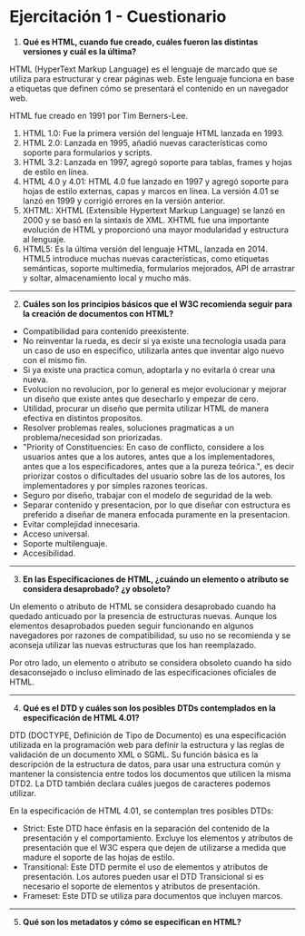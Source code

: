 # Ejercitación 1 - Cuestionario

1. **Qué es HTML, cuando fue creado, cuáles fueron las distintas versiones y cuál es la última?**

HTML (HyperText Markup Language) es el lenguaje de marcado que se utiliza para estructurar y crear páginas web. Este lenguaje funciona en base a etiquetas que definen cómo se presentará el contenido en un navegador web.

HTML fue creado en 1991 por Tim Berners-Lee.

1. HTML 1.0: Fue la primera versión del lenguaje HTML lanzada en 1993.
2. HTML 2.0: Lanzada en 1995, añadió nuevas características como soporte para formularios y scripts.
3. HTML 3.2: Lanzada en 1997, agregó soporte para tablas, frames y hojas de estilo en línea.
4. HTML 4.0 y 4.01: HTML 4.0 fue lanzado en 1997 y agregó soporte para hojas de estilo externas, capas y marcos en línea. La versión 4.01 se lanzó en 1999 y corrigió errores en la versión anterior.
5. XHTML: XHTML (Extensible Hypertext Markup Language) se lanzó en 2000 y se basó en la sintaxis de XML. XHTML fue una importante evolución de HTML y proporcionó una mayor modularidad y estructura al lenguaje.
6. HTML5: Es la última versión del lenguaje HTML, lanzada en 2014. HTML5 introduce muchas nuevas características, como etiquetas semánticas, soporte multimedia, formularios mejorados, API de arrastrar y soltar, almacenamiento local y mucho más.
___
2. **Cuáles son los principios básicos que el W3C recomienda seguir para la creación de documentos
con HTML?**

- Compatibilidad para contenido preexistente.
- No reinventar la rueda, es decir si ya existe una tecnologia usada para un caso de uso en especifico, utilizarla antes que inventar algo nuevo con el mismo fin.
- Si ya existe una practica comun, adoptarla y no evitarla ó crear una nueva.
- Evolucion no revolucion, por lo general es mejor evolucionar y mejorar un diseño que existe antes que desecharlo y empezar de cero.
- Utilidad, procurar un diseño que permita utilizar HTML de manera efectiva en distintos propositos.
- Resolver problemas reales, soluciones pragmaticas a un problema/necesidad son priorizadas.
- "Priority of Constituencies: En caso de conflicto, considere a los usuarios antes que a los autores, antes que a los implementadores, antes que a los especificadores, antes que a la pureza teórica.", es decir priorizar costos o dificultades del usuario sobre las de los autores, los implementadores y por simples razones teoricas.
- Seguro por diseño, trabajar con el modelo de seguridad de la web.
- Separar contenido y presentacion, por lo que diseñar con estructura es preferido a diseñar de manera enfocada puramente en la presentacion.
- Evitar complejidad innecesaria.
- Acceso universal.
- Soporte multilenguaje.
- Accesibilidad.
___
3. **En las Especificaciones de HTML, ¿cuándo un elemento o atributo se considera desaprobado? ¿y
obsoleto?**

Un elemento o atributo de HTML se considera desaprobado cuando ha quedado anticuado por la presencia de estructuras nuevas. Aunque los elementos desaprobados pueden seguir funcionando en algunos navegadores por razones de compatibilidad, su uso no se recomienda y se aconseja utilizar las nuevas estructuras que los han reemplazado.

Por otro lado, un elemento o atributo se considera obsoleto cuando ha sido desaconsejado o incluso eliminado de las especificaciones oficiales de HTML.
___
4. **Qué es el DTD y cuáles son los posibles DTDs contemplados en la especificación de HTML 4.01?**

DTD (DOCTYPE, Definición de Tipo de Documento) es una especificación utilizada en la programación web para definir la estructura y las reglas de validación de un documento XML o SGML. Su función básica es la descripción de la estructura de datos, para usar una estructura común y mantener la consistencia entre todos los documentos que utilicen la misma DTD2. La DTD también declara cuáles juegos de caracteres podemos utilizar.

En la especificación de HTML 4.01, se contemplan tres posibles DTDs:
- Strict: Este DTD hace énfasis en la separación del contenido de la presentación y el comportamiento. Excluye los elementos y atributos de presentación que el W3C espera que dejen de utilizarse a medida que madure el soporte de las hojas de estilo.
- Transitional: Este DTD permite el uso de elementos y atributos de presentación. Los autores pueden usar el DTD Transicional si es necesario el soporte de elementos y atributos de presentación.
- Frameset: Este DTD se utiliza para documentos que incluyen marcos.

___
5. **Qué son los metadatos y cómo se especifican en HTML?**



